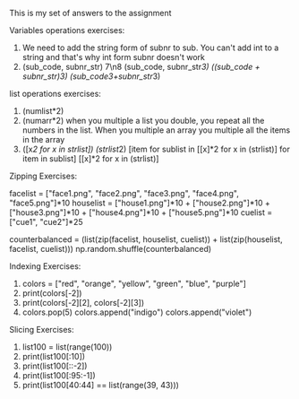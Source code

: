 This is my set of answers to the assignment


Variables operations exercises:

1. We need to add the string form of subnr to sub. You can't add int to a string and that's why int form subnr doesn't work
2. (sub_code, subnr_str) 
7\n8
   (sub_code, subnr_str*3) 
   ((sub_code + subnr_str)*3) 
   (sub_code*3+subnr_str*3)

list operations exercises:

1. (numlist\*2)
2. (numarr\*2) when you multiple a list you double, you repeat all the numbers in the list. When you multiple an array you multiple all the items in the array
3. ([x*2 for x in strlist])
   (strlist*2)
   [item for sublist in [[x]*2 for x in (strlist)] for item in sublist]
   [[x]\*2 for x in (strlist)]

Zipping Exercises:

facelist = ["face1.png", "face2.png", "face3.png", "face4.png", "face5.png"]*10
houselist = ["house1.png"]*10 + ["house2.png"]*10 + ["house3.png"]*10 + ["house4.png"]*10 + ["house5.png"]*10
cuelist = ["cue1", "cue2"]\*25

counterbalanced = (list(zip(facelist, houselist, cuelist)) + list(zip(houselist, facelist, cuelist)))
np.random.shuffle(counterbalanced)

Indexing Exercises:

1. colors = ["red", "orange", "yellow", "green", "blue", "purple"]
2. print(colors[-2])
3. print(colors[-2][2], colors[-2][3])
4. colors.pop(5)
   colors.append("indigo")
   colors.append("violet")

Slicing Exercises:

1. list100 = list(range(100))
2. print(list100[:10])
3. print(list100[::-2])
4. print(list100[:95:-1])
5. print(list100[40:44] == list(range(39, 43)))
